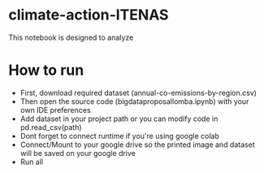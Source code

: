 # climate-action-ITENAS
This notebook is designed to analyze 

# How to run
- First, download required dataset (annual-co-emissions-by-region.csv) 
- Then open the source code (bigdataproposallomba.ipynb) with your own IDE preferences
- Add dataset in your project path or you can modify code in pd.read_csv(path)
- Dont forget to connect runtime if you're using google colab
- Connect/Mount to your google drive so the printed image and dataset will be saved on your google drive
- Run all
